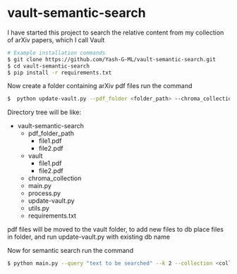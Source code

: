 # vault-semantic-search

I have started this project to search the relative content 
from my collection of arXiv papers, which I call Vault

```bash
# Example installation commands
$ git clone https://github.com/Yash-G-ML/vault-semantic-search.git
$ cd vault-semantic-search
$ pip install -r requirements.txt
```
Now create a folder containing arXiv pdf files
run the command
```bash
$  python update-vault.py --pdf_folder <folder_path> --chroma_collection_name <collection_name>
```
Directory tree will be like:
- vault-semantic-search
  - pdf_folder_path
    - file1.pdf
    - file2.pdf
  - vault
    - file1.pdf
    - file2.pdf
  - chroma_collection
  - main.py
  - process.py
  - update-vault.py
  - utils.py
  - requirements.txt

pdf files will be moved to the vault folder,
to add new files to db place files in folder,
and run update-vault.py with existing db name 

Now for semantic search
run the command

```bash
$ python main.py --query "text to be searched" --k 2 --collection <collection_name>
```

